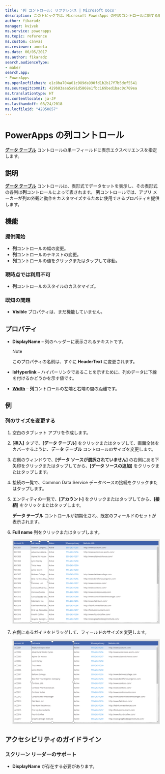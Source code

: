 ```yaml
---
title: '列 コントロール: リファレンス | Microsoft Docs'
description: このトピックでは、Microsoft PowerApps の列のコントロールに関する情報を示します。
author: fikaradz
manager: kvivek
ms.service: powerapps
ms.topic: reference
ms.custom: canvas
ms.reviewer: anneta
ms.date: 06/05/2017
ms.author: fikaradz
search.audienceType:
- maker
search.app:
- PowerApps
ms.openlocfilehash: e1c8ba704a01c989da990fd1b2b17f7b5def5541
ms.sourcegitcommit: 429b83aaa5a91d5868e1fbc169bed1bac0c709ea
ms.translationtype: HT
ms.contentlocale: ja-JP
ms.lasthandoff: 08/24/2018
ms.locfileid: "42850857"
---
```

# <a name="column-control-in-powerapps"></a>PowerApps の列コントロール
[**データ テーブル**](control-data-table.md) コントロールの単一フィールドに表示エクスペリエンスを指定します。

## <a name="description"></a>説明
[**データ テーブル**](control-data-table.md) コントロールは、表形式でデータセットを表示し、その表形式の各列は**列**コントロールによって表されます。 **列**コントロールでは、アプリ メーカーが列の外観と動作をカスタマイズするために使用できるプロパティを提供します。

## <a name="capabilities"></a>機能
### <a name="now-available"></a>提供開始
* **列**コントロールの幅の変更。
* **列**コントロールのテキストの変更。
* **列**コントロールの値をクリックまたはタップして移動。

### <a name="not-yet-available"></a>現時点では利用不可
* **列**コントロールのスタイルのカスタマイズ。

### <a name="known-issues"></a>既知の問題
* **Visible** プロパティは、まだ機能していません。

## <a name="properties"></a>プロパティ
* **DisplayName** – 列のヘッダーに表示されるテキストです。
  
  > [!NOTE]
  > このプロパティの名前は、すぐに **HeaderText** に変更されます。
  > 
  > 
* **IsHyperlink** – ハイパーリンクであることを示すために、列のデータに下線を付けるかどうかを示す値です。
* [**Width**](properties-size-location.md) – **列**コントロールの左端と右端の間の距離です。

## <a name="examples"></a>例
### <a name="resize-a-column"></a>列のサイズを変更する
1. 空白のタブレット アプリを作成します。
2. **[挿入]** タブで、**[データ テーブル]** をクリックまたはタップして、画面全体をカバーするように、**データ テーブル** コントロールのサイズを変更します。
3. 右側のウィンドウで、**[データ ソースが選択されていません]** の右側にある下矢印をクリックまたはタップしてから、**[データ ソースの追加]** をクリックまたはタップします。
4. 接続の一覧で、Common Data Service データベースの接続をクリックまたはタップします。
5. エンティティの一覧で、**[アカウント]** をクリックまたはタップしてから、**[接続]** をクリックまたはタップします。
   
    **データ テーブル** コントロールが初期化され、既定のフィールドのセットが表示されます。
6. **Full name** 列をクリックまたはタップします。
   
    ![選択された列コントロール](./media/control-column/pre-resize-column.png)
7. 右側にあるガイドをドラッグして、フィールドのサイズを変更します。
   
    ![サイズが変更された列コントロール](./media/control-column/post-resize-column.png)


## <a name="accessibility-guidelines"></a>アクセシビリティのガイドライン
### <a name="screen-reader-support"></a>スクリーン リーダーのサポート
* **DisplayName** が存在する必要があります。
